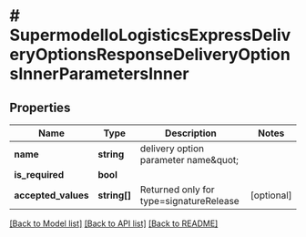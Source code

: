 # # SupermodelIoLogisticsExpressDeliveryOptionsResponseDeliveryOptionsInnerParametersInner

## Properties

Name | Type | Description | Notes
------------ | ------------- | ------------- | -------------
**name** | **string** | delivery option parameter name\&quot; |
**is_required** | **bool** |  |
**accepted_values** | **string[]** | Returned only for type&#x3D;signatureRelease | [optional]

[[Back to Model list]](../../README.md#models) [[Back to API list]](../../README.md#endpoints) [[Back to README]](../../README.md)
